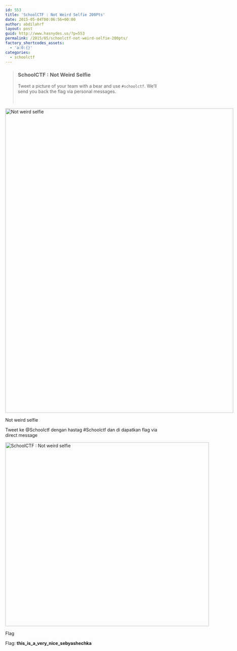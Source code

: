 ```yaml
---
id: 553
title: 'SchoolCTF : Not Weird Selfie 200Pts'
date: 2015-05-04T00:06:56+00:00
author: abdilahrf
layout: post
guid: http://www.hasnydes.us/?p=553
permalink: /2015/05/schoolctf-not-weird-selfie-200pts/
factory_shortcodes_assets:
  - 'a:0:{}'
categories:
  - schoolctf
---
```

> ### SchoolCTF : Not Weird Selfie
> 
> Tweet a picture of your team with a bear and use `#schoolctf`. We&#8217;ll send you back the flag via personal messages.
> 
> &nbsp;

<!--more-->

<div id="attachment_555" style="width: 730px" class="wp-caption aligncenter">
  <a href="http://www.hasnydes.us/wp-content/uploads/2015/05/11086654_979505172060841_830857777_n.jpg"><img class="size-full wp-image-555" src="http://www.hasnydes.us/wp-content/uploads/2015/05/11086654_979505172060841_830857777_n.jpg" alt="Not weird selfie" width="720" height="960" /></a>
  
  <p class="wp-caption-text">
    Not weird selfie
  </p>
</div>

Tweet ke @Schoolctf dengan hastag #Schoolctf dan di dapatkan flag via direct message

<div id="attachment_586" style="width: 653px" class="wp-caption aligncenter">
  <a href="http://www.hasnydes.us/wp-content/uploads/2015/05/flag8.png"><img class="size-full wp-image-586" src="http://www.hasnydes.us/wp-content/uploads/2015/05/flag8.png" alt="SchoolCTF : Not weird selfie" width="643" height="580" /></a>
  
  <p class="wp-caption-text">
    Flag
  </p>
</div>

Flag: **this\_is\_a\_very\_nice_sebyashechka**